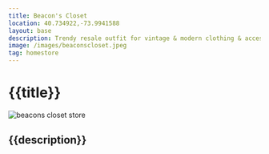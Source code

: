 ```yaml
--- 
title: Beacon's Closet
location: 40.734922,-73.9941588
layout: base
description: Trendy resale outfit for vintage & modern clothing & accessories from mass brands to top designers.
image: /images/beaconscloset.jpeg
tag: homestore
---
```




# {{title}}

<img src="{{image}}" alt="beacons closet store">

## {{description}}

